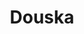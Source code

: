 ---
layout: place
title: "Douska"
permalink: /new-york/new-york/douska.html
stateAbbr: NY
stateName: New York
cityName: New York
seo:
  name: "Douska"
  type: Restaurant
  links: null
description: "Snug spot for hand rolls & make-your-own platters plus omakase menus. Douska serves delicious sushi in New York, New York. Try fresh Japanese dishes for a great dining experience. Available for takeout, delivery, lunch, and dinner."
place_id: ChIJN2P817hZwokRy8cUeMS_ETk
photos:
  - name: >-
      places/ChIJN2P817hZwokRy8cUeMS_ETk/photos/AeeoHcL5gMAC1PFxo3jv5rNuSE5ITdnSCef4gWEuKav7cD3_KPTIO5p4Z7zLM89MfL5nec_RsaO2Y9OW5SgPJGkkoVAO_TLJM7NOecQPW4KiJX9UZmURVnzJSoKVWEsnu-mliTHfKwMgeulNMqF76X_aWbFqStYzt3OASOKRE-cRZQGzuT5Ndnsopzqpvg1mFY2DMcxECMB1s7jzQJWTMPWeZPQ8XgGFzVYSapOYd53ls0DdyJwt6-n11sArDYcAWqiZ94pm3IFEkgs_-c902bM423a0CLAYlpdK8-3AxlwpBXPN5Q
    widthPx: 3024
    heightPx: 3024
    authorAttributions:
      - displayName: Douska
        uri: https://maps.google.com/maps/contrib/115153021786298058675
        photoUri: >-
          https://lh3.googleusercontent.com/a-/ALV-UjV9bzxVS8So-rKT3AQtS716CBVuyqI0MsW8ZbfwVGO_hfHHxr4=s100-p-k-no-mo
    flagContentUri: >-
      https://www.google.com/local/imagery/report/?cb_client=maps_api_places.places_api&image_key=!1e10!2sAF1QipPfYuQ_mazpg7uMmy7bCM3SRGQRygQa5xJ6EbqM&hl=en-US
    googleMapsUri: >-
      https://www.google.com/maps/place//data=!3m4!1e2!3m2!1sAF1QipPfYuQ_mazpg7uMmy7bCM3SRGQRygQa5xJ6EbqM!2e10!4m2!3m1!1s0x89c259b8d7fc6337:0x3911bfc47814c7cb
  - name: >-
      places/ChIJN2P817hZwokRy8cUeMS_ETk/photos/AeeoHcIqYXGjnUd5_X6KGFelV6ZOWyLakZa4PL72-cQGIXUu4E8L7NWn5YWXdUzgRLBSzp1NDSpG3VtnjNj91DdxwTn7koITZWeY9xmoAsPynJZt41MFdNvR9h_bmvGTPnks9mOZrXM-imtRgZA4XvyjU4VmgjSw-9Tb3jg0frIMKN_1sAAH1bofWZ7sFSaur-Rpjr6bkGEQyyzhKpU9LtVDWKaV12ddNyjzqCU5_WpeXvf6dtrEC6Rg0hS95vBNOR9dgTP2ZaylPxrVhqfCOc7oVIOCg4wx2_KoCDkjEU6yZpAhuA
    widthPx: 800
    heightPx: 800
    authorAttributions:
      - displayName: Douska
        uri: https://maps.google.com/maps/contrib/115153021786298058675
        photoUri: >-
          https://lh3.googleusercontent.com/a-/ALV-UjV9bzxVS8So-rKT3AQtS716CBVuyqI0MsW8ZbfwVGO_hfHHxr4=s100-p-k-no-mo
    flagContentUri: >-
      https://www.google.com/local/imagery/report/?cb_client=maps_api_places.places_api&image_key=!1e10!2sAF1QipN2yyWY_1oaj5brw_drOmMgOFDp8hLY1c-ZocwK&hl=en-US
    googleMapsUri: >-
      https://www.google.com/maps/place//data=!3m4!1e2!3m2!1sAF1QipN2yyWY_1oaj5brw_drOmMgOFDp8hLY1c-ZocwK!2e10!4m2!3m1!1s0x89c259b8d7fc6337:0x3911bfc47814c7cb
  - name: >-
      places/ChIJN2P817hZwokRy8cUeMS_ETk/photos/AeeoHcKMykkszNQEZ5ZhbfLRl8xExepfv5pLlkW4j3HK8bxeaUJsJI_fNQ7wxsfwZAS8Wt-9yxu92goCRcQQ9oFBSE5K0jJLQtRD_Y1Jjs2OcpHdauuawI98wHV0MnKyhY_BiUKXZPSGQetdqmb_vmMg9uMy7NT6YaHvBtxe3TEz9YzM0qWYdupvWm-DSqePSoDb3OWHoCiZX8Pe-sqRMK0W10Ejim02hFA4rDU4ALhJYBPk5rhsoHR6h9AnjwpEYTqtBJEPhCN063Kyju7ib_3lN-QUsGJ6N5fC3DMvmRAIe8HFeA
    widthPx: 3024
    heightPx: 3024
    authorAttributions:
      - displayName: Douska
        uri: https://maps.google.com/maps/contrib/115153021786298058675
        photoUri: >-
          https://lh3.googleusercontent.com/a-/ALV-UjV9bzxVS8So-rKT3AQtS716CBVuyqI0MsW8ZbfwVGO_hfHHxr4=s100-p-k-no-mo
    flagContentUri: >-
      https://www.google.com/local/imagery/report/?cb_client=maps_api_places.places_api&image_key=!1e10!2sAF1QipOS_ICOhqDgVXbW9wiCwcHfHyJZKs9Q4HmEzLXD&hl=en-US
    googleMapsUri: >-
      https://www.google.com/maps/place//data=!3m4!1e2!3m2!1sAF1QipOS_ICOhqDgVXbW9wiCwcHfHyJZKs9Q4HmEzLXD!2e10!4m2!3m1!1s0x89c259b8d7fc6337:0x3911bfc47814c7cb
  - name: >-
      places/ChIJN2P817hZwokRy8cUeMS_ETk/photos/AeeoHcLdfgt94X95T8yJv6NeifYDMRH3JLxhf-U3aFiY-z0qvUnmTM36fVfrLa6dM9K9RDvlN9rB_eJK0mOxTPO_e3AM_MnQUH_LA7TV0tNghtDwEykUn-OpuLdpqW_r5I3p_9msvEdNmg9k0YDUMu3LKz5KQ6CZejFSwqQcpTTIU31fk83DQ9e_RZ3k0WziQvpth0jFigne0NqnpajnyryyPfuWWaY7URLtQNwhqzpDLnKw_2KkTEMY7xLYCvn1UqGHB0-NY0KH0pyXVuCSc6D_Xv5atAYGDLFksn-BlAuOv8ydCg
    widthPx: 800
    heightPx: 800
    authorAttributions:
      - displayName: Douska
        uri: https://maps.google.com/maps/contrib/115153021786298058675
        photoUri: >-
          https://lh3.googleusercontent.com/a-/ALV-UjV9bzxVS8So-rKT3AQtS716CBVuyqI0MsW8ZbfwVGO_hfHHxr4=s100-p-k-no-mo
    flagContentUri: >-
      https://www.google.com/local/imagery/report/?cb_client=maps_api_places.places_api&image_key=!1e10!2sAF1QipPjDuFaOboQA6YMCM85beeE1-xCzVNMcSL7A4cj&hl=en-US
    googleMapsUri: >-
      https://www.google.com/maps/place//data=!3m4!1e2!3m2!1sAF1QipPjDuFaOboQA6YMCM85beeE1-xCzVNMcSL7A4cj!2e10!4m2!3m1!1s0x89c259b8d7fc6337:0x3911bfc47814c7cb
  - name: >-
      places/ChIJN2P817hZwokRy8cUeMS_ETk/photos/AeeoHcJzTybbn3KAV8CG3HyaS20Q-l7q1jKMVOZ1CFadPvc6Muc74DODP1xABhQB-3y9I2oPFR02h4i801a_qL3p991hG4eX3FSD91SHwwv0pFPIe_zfDDYJyZI6FG0S0m9CIPAsb1z-OdbbG1AFzP-mxqKCIhJJww-ym2chnAyc5RqfqMH9Rqpizo_5m7kelkGPjLQKVw4pjV1Qtu8HHXGFPRZIv13TTpwc4S0oHk9aGp6al6JeCZj6VIpo2Q8ASrNBEWwniesCtvGHoC3wB2Z1lN4H99wEZJmkrJiJ0qluDCRV5buoSS-qk6Wgvqr8Mufhtvfa4adLCfjp2DExmsrpuSfV1wjpp2Hj-0pKK8lyPqvncOMeTsHeHRApOuZwawkCiTgkPRHp9q5Y6Sb-pmC0IH14f0GWO7cU3Rvq8iLt8hKs-Q
    widthPx: 1024
    heightPx: 768
    authorAttributions:
      - displayName: Jason Zhang
        uri: https://maps.google.com/maps/contrib/108832832530824433507
        photoUri: >-
          https://lh3.googleusercontent.com/a-/ALV-UjUrbMKW0wcb_aX3GpyPyUhidbpCkYmnr5O36AnsgUYDPfgcyjPd=s100-p-k-no-mo
    flagContentUri: >-
      https://www.google.com/local/imagery/report/?cb_client=maps_api_places.places_api&image_key=!1e10!2sCIHM0ogKEICAgIDaqdGRAw&hl=en-US
    googleMapsUri: >-
      https://www.google.com/maps/place//data=!3m4!1e2!3m2!1sCIHM0ogKEICAgIDaqdGRAw!2e10!4m2!3m1!1s0x89c259b8d7fc6337:0x3911bfc47814c7cb
  - name: >-
      places/ChIJN2P817hZwokRy8cUeMS_ETk/photos/AeeoHcJPZ0CvD1dDRas2abdNG3ubfeNWD-pvwLtiK9HtfQbANfuBbGgVi79lukYmDgb0RoYdHA9Lw3mVzhxaPFCU_6tg60ThO6oA9UaSzO3Y_VEdMq4jjnodt-CKJtCBy6siKxyMy4Andx7vogp8z1C3BF0Ft_jYDx1-5HXG60UrEmzx7aaB0wRHqODMSTJtTwSgguxkvvIS-ww5w1iAO_8q_eVk-n9zGr2yFquFNOIPFhfaWIDVWAngNVVv5vPlUga_J_lGaUbELsrL3XNFQU8eAGN6kivsGOWQFbKvJisRtnE8Hw
    widthPx: 800
    heightPx: 800
    authorAttributions:
      - displayName: Douska
        uri: https://maps.google.com/maps/contrib/115153021786298058675
        photoUri: >-
          https://lh3.googleusercontent.com/a-/ALV-UjV9bzxVS8So-rKT3AQtS716CBVuyqI0MsW8ZbfwVGO_hfHHxr4=s100-p-k-no-mo
    flagContentUri: >-
      https://www.google.com/local/imagery/report/?cb_client=maps_api_places.places_api&image_key=!1e10!2sAF1QipMTtQFuXazDiBGe9NhRGhxHkHhLnHs5y6qdH6Fq&hl=en-US
    googleMapsUri: >-
      https://www.google.com/maps/place//data=!3m4!1e2!3m2!1sAF1QipMTtQFuXazDiBGe9NhRGhxHkHhLnHs5y6qdH6Fq!2e10!4m2!3m1!1s0x89c259b8d7fc6337:0x3911bfc47814c7cb
  - name: >-
      places/ChIJN2P817hZwokRy8cUeMS_ETk/photos/AeeoHcKe9BgNGCnpyxwKtiUaSeCSvNfn5aCVTIDuj1FIV_RdetwxMFj-dFg6b4VZtudbEMst63RV4CHcI7aEXwKmN35K3h7SQB6udrWfMa5ZWuFNSsikE4oSiJ9rMo37NMVAQNTKVUS3OgzhvnbRIYsI9GzPNGyYGPgV6K7c8hyZDwtQaJlkOv6eJjgFpEPRmO0vwl67XOSNxl4cByeTgpKx-7T_-F3rMPN7nX690CBvi3XhsmUzLEbZQgxzl-bZrgkWbCrP1qQH-x477eg7VAiSSZqJ-BQWs7YGZ6p7YoMCWY7d3w
    widthPx: 800
    heightPx: 800
    authorAttributions:
      - displayName: Douska
        uri: https://maps.google.com/maps/contrib/115153021786298058675
        photoUri: >-
          https://lh3.googleusercontent.com/a-/ALV-UjV9bzxVS8So-rKT3AQtS716CBVuyqI0MsW8ZbfwVGO_hfHHxr4=s100-p-k-no-mo
    flagContentUri: >-
      https://www.google.com/local/imagery/report/?cb_client=maps_api_places.places_api&image_key=!1e10!2sAF1QipMgXWrRCq2sy6ehgyi1nKaYCY5lTJDWuliXqCZH&hl=en-US
    googleMapsUri: >-
      https://www.google.com/maps/place//data=!3m4!1e2!3m2!1sAF1QipMgXWrRCq2sy6ehgyi1nKaYCY5lTJDWuliXqCZH!2e10!4m2!3m1!1s0x89c259b8d7fc6337:0x3911bfc47814c7cb
  - name: >-
      places/ChIJN2P817hZwokRy8cUeMS_ETk/photos/AeeoHcK3pH_HRHnOlgkgJFnMKvrTTsZNFXgbROOyl5MhASf8O_NyNsL5snj5A8oQ6if_28Y1ojEw1FwIWP0ADNNwmaKggdy-9cy-ELp9hNHX0Gry9jed1USKPQoVspqlmjfbY9jbV-h8pkJ8AFC1b14bXTR740Ai5LNl8uPQ0qd1Ag0AopGiquPNvkDUqBqy5lfU9BQGH3EVRUeraB_U4gM9Hxyxcu2LerlmUttaOxuYxe2zVo7OY64L1p4Oe6grBJ6P4_igOIIjAtKof-xf8fxedzzXBxQa0s-LsEX8mxWyra8B7A
    widthPx: 800
    heightPx: 800
    authorAttributions:
      - displayName: Douska
        uri: https://maps.google.com/maps/contrib/115153021786298058675
        photoUri: >-
          https://lh3.googleusercontent.com/a-/ALV-UjV9bzxVS8So-rKT3AQtS716CBVuyqI0MsW8ZbfwVGO_hfHHxr4=s100-p-k-no-mo
    flagContentUri: >-
      https://www.google.com/local/imagery/report/?cb_client=maps_api_places.places_api&image_key=!1e10!2sAF1QipNOlqJCN7adViE3UT2A_O4NO-aSfCGkd6vOZuxQ&hl=en-US
    googleMapsUri: >-
      https://www.google.com/maps/place//data=!3m4!1e2!3m2!1sAF1QipNOlqJCN7adViE3UT2A_O4NO-aSfCGkd6vOZuxQ!2e10!4m2!3m1!1s0x89c259b8d7fc6337:0x3911bfc47814c7cb
  - name: >-
      places/ChIJN2P817hZwokRy8cUeMS_ETk/photos/AeeoHcLA7Ut82Y65AsrndRbInu5FmlsKhYWG2K5XrwuuL6ctN3pPWIzi6A6YlOvqBbShZBCoa2RmtYWHMq-MjadJnm34fotBFO9TRj3LOuQdF73G2LSbe6jS4yNyzSQcPXhX34PZpid_KbYLX9oDbvNYMZcRSFeDy28pl00VEmkDYshcinNwwctbY2H57kO32lcIjtSwxcqPrXljhVbQ5gkst0-Np1twhOt62EXR3uOpjpAQ12f9MyThtZDo7ca3ngDLJ2oywIE7gksimjBNoLDy5hkEdF1htW8At6-NhZkBSvgHZA
    widthPx: 800
    heightPx: 800
    authorAttributions:
      - displayName: Douska
        uri: https://maps.google.com/maps/contrib/115153021786298058675
        photoUri: >-
          https://lh3.googleusercontent.com/a-/ALV-UjV9bzxVS8So-rKT3AQtS716CBVuyqI0MsW8ZbfwVGO_hfHHxr4=s100-p-k-no-mo
    flagContentUri: >-
      https://www.google.com/local/imagery/report/?cb_client=maps_api_places.places_api&image_key=!1e10!2sAF1QipNnqAZDbtgHSXxJcftLwxB8ZpsTmt5XDGZWvS_3&hl=en-US
    googleMapsUri: >-
      https://www.google.com/maps/place//data=!3m4!1e2!3m2!1sAF1QipNnqAZDbtgHSXxJcftLwxB8ZpsTmt5XDGZWvS_3!2e10!4m2!3m1!1s0x89c259b8d7fc6337:0x3911bfc47814c7cb
  - name: >-
      places/ChIJN2P817hZwokRy8cUeMS_ETk/photos/AeeoHcKaEaLsnekDSKqBlG7iur99__QeeXLpVCzu70pLnW0UzlyVB_eUYRCcRzbTXYk0xLzs2LqELcO6yjDhl3Jp3lFA95geWt1Lcyxj8qPr7PaXZ_WFlf6LLCihzbpyKpGB8Q4yketdLUrcwlC5ovge-RPhx8QXAKvC1fiFfLzE2-DEUkw_vHTnccb7DUsvbO9fTbKlNk0aI-GPJyAACCiyO9dvlOHqZFcL2AbIQNGqtJoj7QV_yTV_WLjYngLSs4svwI4mXjgac4bifSyrd67mpSuVqg59xr62hkG-1PWZToREJg
    widthPx: 800
    heightPx: 800
    authorAttributions:
      - displayName: Douska
        uri: https://maps.google.com/maps/contrib/115153021786298058675
        photoUri: >-
          https://lh3.googleusercontent.com/a-/ALV-UjV9bzxVS8So-rKT3AQtS716CBVuyqI0MsW8ZbfwVGO_hfHHxr4=s100-p-k-no-mo
    flagContentUri: >-
      https://www.google.com/local/imagery/report/?cb_client=maps_api_places.places_api&image_key=!1e10!2sAF1QipMj-hUNdxZJvknShXhSCZexpjWFVf89vF3LWmhm&hl=en-US
    googleMapsUri: >-
      https://www.google.com/maps/place//data=!3m4!1e2!3m2!1sAF1QipMj-hUNdxZJvknShXhSCZexpjWFVf89vF3LWmhm!2e10!4m2!3m1!1s0x89c259b8d7fc6337:0x3911bfc47814c7cb
address: 63 Delancey St, New York, NY 10002, USA
street: 63 Delancey St
city: New York
state: NY
zip: '10002'
country: USA
neighborhood: null
latitude: '40.719078'
longitude: '-73.990776'
accessibility_options:
  wheelchairAccessibleParking: false
  wheelchairAccessibleRestroom: true
business_status: OPERATIONAL
name: Douska
google_maps_links:
  directionsUri: >-
    https://www.google.com/maps/dir//''/data=!4m7!4m6!1m1!4e2!1m2!1m1!1s0x89c259b8d7fc6337:0x3911bfc47814c7cb!3e0
  placeUri: https://maps.google.com/?cid=4112278785315096523
  writeAReviewUri: >-
    https://www.google.com/maps/place//data=!4m3!3m2!1s0x89c259b8d7fc6337:0x3911bfc47814c7cb!12e1
  reviewsUri: >-
    https://www.google.com/maps/place//data=!4m4!3m3!1s0x89c259b8d7fc6337:0x3911bfc47814c7cb!9m1!1b1
  photosUri: >-
    https://www.google.com/maps/place//data=!4m3!3m2!1s0x89c259b8d7fc6337:0x3911bfc47814c7cb!10e5
primary_type: Sushi Restaurant
opening_hours:
  regular: null
  current: null
secondary_opening_hours:
  regular:
    weekdayDescriptions: null
    type: null
  current:
    weekdayDescriptions: null
    type: null
phone: (646) 657-0908
price_level: null
price_range: $50 &ndash; $100
rating: '4.5'
rating_count: 241
website: null
reviews:
  - name: >-
      places/ChIJN2P817hZwokRy8cUeMS_ETk/reviews/ChZDSUhNMG9nS0VJQ0FnSURfeS1LcEFREAE
    relativePublishTimeDescription: 2 months ago
    rating: 5
    text:
      text: >-
        The omakase was INCREDIBLE. I highly recommend sitting at the bar so you
        can get a view of the sushi making!! Amazing chefs, amazing service.
        Great quality for a good price. Don’t skip out on dessert- get the
        salted caramel mochi 😍 will definitely be coming back!!
      languageCode: en
    originalText:
      text: >-
        The omakase was INCREDIBLE. I highly recommend sitting at the bar so you
        can get a view of the sushi making!! Amazing chefs, amazing service.
        Great quality for a good price. Don’t skip out on dessert- get the
        salted caramel mochi 😍 will definitely be coming back!!
      languageCode: en
    authorAttribution:
      displayName: Molly
      uri: https://www.google.com/maps/contrib/115426508459830820635/reviews
      photoUri: >-
        https://lh3.googleusercontent.com/a-/ALV-UjWadjpLFFR4H92ThcRbA9dQHmsEsq_G6sHfsOcN3UvdWj8lxq9FKg=s128-c0x00000000-cc-rp-mo-ba2
    publishTime: '2025-01-27T04:11:04.977690Z'
    flagContentUri: >-
      https://www.google.com/local/review/rap/report?postId=ChZDSUhNMG9nS0VJQ0FnSURfeS1LcEFREAE&d=17924085&t=1
    googleMapsUri: >-
      https://www.google.com/maps/reviews/data=!4m6!14m5!1m4!2m3!1sChZDSUhNMG9nS0VJQ0FnSURfeS1LcEFREAE!2m1!1s0x89c259b8d7fc6337:0x3911bfc47814c7cb
  - name: >-
      places/ChIJN2P817hZwokRy8cUeMS_ETk/reviews/ChZDSUhNMG9nS0VJQ0FnSUQzbC1ITk9REAE
    relativePublishTimeDescription: 4 months ago
    rating: 5
    text:
      text: >-
        It was my first time having an omakase and I’m happy I had it at Douska.
        Even though it’s a cheap omakase the service is at another level. If
        it’s crowded it may take a while for your order to be delivered but it’s
        quite efficient. The food is amazing, tastes really good and it’s quite
        fresh.
      languageCode: en
    originalText:
      text: >-
        It was my first time having an omakase and I’m happy I had it at Douska.
        Even though it’s a cheap omakase the service is at another level. If
        it’s crowded it may take a while for your order to be delivered but it’s
        quite efficient. The food is amazing, tastes really good and it’s quite
        fresh.
      languageCode: en
    authorAttribution:
      displayName: Federico Gonzalez
      uri: https://www.google.com/maps/contrib/114948451144304851543/reviews
      photoUri: >-
        https://lh3.googleusercontent.com/a-/ALV-UjWmcr5i4Fl_A1YiVH7E3Niq9a42ICOPLCgSOzlY_dr7TfSldAOiMA=s128-c0x00000000-cc-rp-mo-ba4
    publishTime: '2024-11-19T19:32:29.883292Z'
    flagContentUri: >-
      https://www.google.com/local/review/rap/report?postId=ChZDSUhNMG9nS0VJQ0FnSUQzbC1ITk9REAE&d=17924085&t=1
    googleMapsUri: >-
      https://www.google.com/maps/reviews/data=!4m6!14m5!1m4!2m3!1sChZDSUhNMG9nS0VJQ0FnSUQzbC1ITk9REAE!2m1!1s0x89c259b8d7fc6337:0x3911bfc47814c7cb
  - name: >-
      places/ChIJN2P817hZwokRy8cUeMS_ETk/reviews/ChdDSUhNMG9nS0VJQ0FnTUN3LTkzV3pRRRAB
    relativePublishTimeDescription: 3 weeks ago
    rating: 5
    text:
      text: >-
        I have been coming here for years now. I make a point to eat here
        anytime I’m in NYC. The quality has never declined. It’s just great
        quality sushi served in an unpretentious environment. I never have
        trouble getting a reservation. The toro is my absolute favorite. I did
        the omakase this time and it was wonderful and a great price ($75). I
        wanted a little bit more food so ordered one roll to share and a piece
        of toro each with my husband and we were perfectly full.
      languageCode: en
    originalText:
      text: >-
        I have been coming here for years now. I make a point to eat here
        anytime I’m in NYC. The quality has never declined. It’s just great
        quality sushi served in an unpretentious environment. I never have
        trouble getting a reservation. The toro is my absolute favorite. I did
        the omakase this time and it was wonderful and a great price ($75). I
        wanted a little bit more food so ordered one roll to share and a piece
        of toro each with my husband and we were perfectly full.
      languageCode: en
    authorAttribution:
      displayName: Sarah H
      uri: https://www.google.com/maps/contrib/108437303545325116552/reviews
      photoUri: >-
        https://lh3.googleusercontent.com/a/ACg8ocJxrCKyTfKEQySREF-d4jbIK7NDw7f5ERboaXh43gD0YjuULQ=s128-c0x00000000-cc-rp-mo-ba2
    publishTime: '2025-03-21T13:47:59.578003Z'
    flagContentUri: >-
      https://www.google.com/local/review/rap/report?postId=ChdDSUhNMG9nS0VJQ0FnTUN3LTkzV3pRRRAB&d=17924085&t=1
    googleMapsUri: >-
      https://www.google.com/maps/reviews/data=!4m6!14m5!1m4!2m3!1sChdDSUhNMG9nS0VJQ0FnTUN3LTkzV3pRRRAB!2m1!1s0x89c259b8d7fc6337:0x3911bfc47814c7cb
  - name: >-
      places/ChIJN2P817hZwokRy8cUeMS_ETk/reviews/ChZDSUhNMG9nS0VJQ0FnSUR4cFA2a0FREAE
    relativePublishTimeDescription: a year ago
    rating: 5
    text:
      text: >-
        What a great find.  Luke was our server.  He had tables inside and
        outside the restaurant including the bar area.  He was attentive and
        fantastic.  The sushi chefs were amazing as they continuously worked
        patiently and gracefully without skipping a beat throughout the evening.
        The sushi was delicious and the sake we ordered, Brooklyn Kura paired so
        elegantly with every dish.

        The restaurant is located on busy Delancey Street, but well worth the
        experience.
      languageCode: en
    originalText:
      text: >-
        What a great find.  Luke was our server.  He had tables inside and
        outside the restaurant including the bar area.  He was attentive and
        fantastic.  The sushi chefs were amazing as they continuously worked
        patiently and gracefully without skipping a beat throughout the evening.
        The sushi was delicious and the sake we ordered, Brooklyn Kura paired so
        elegantly with every dish.

        The restaurant is located on busy Delancey Street, but well worth the
        experience.
      languageCode: en
    authorAttribution:
      displayName: Mimi
      uri: https://www.google.com/maps/contrib/111596575269722500004/reviews
      photoUri: >-
        https://lh3.googleusercontent.com/a/ACg8ocLpAxNybQqdEQhjiRWrHb_9ybJRmZbm5DcQ2b06LMQtux7qPQ=s128-c0x00000000-cc-rp-mo-ba4
    publishTime: '2023-06-02T03:34:09.459534Z'
    flagContentUri: >-
      https://www.google.com/local/review/rap/report?postId=ChZDSUhNMG9nS0VJQ0FnSUR4cFA2a0FREAE&d=17924085&t=1
    googleMapsUri: >-
      https://www.google.com/maps/reviews/data=!4m6!14m5!1m4!2m3!1sChZDSUhNMG9nS0VJQ0FnSUR4cFA2a0FREAE!2m1!1s0x89c259b8d7fc6337:0x3911bfc47814c7cb
  - name: >-
      places/ChIJN2P817hZwokRy8cUeMS_ETk/reviews/ChZDSUhNMG9nS0VJQ0FnSUM3dEx2R0d3EAE
    relativePublishTimeDescription: 8 months ago
    rating: 4
    text:
      text: >-
        I really wanted to like this place more than I did. It’s a very hole in
        the wall, no frills sushi and hand roll restaurant. We had a reservation
        on a Friday night for 2 people. We arrived and had to wait in this
        awkward hallway area for a couple of minutes before just asking if we
        could sit at the bar.

        It took a very long time for someone to take our order. We ordered the
        crispy rice, tuna crudo, and a couple omakase sets. The crispy rice was
        my favorite and also the most affordable. The quality of all the food
        itself was very good but the slow service and uninviting atmosphere made
        this experience unpleasant.
      languageCode: en
    originalText:
      text: >-
        I really wanted to like this place more than I did. It’s a very hole in
        the wall, no frills sushi and hand roll restaurant. We had a reservation
        on a Friday night for 2 people. We arrived and had to wait in this
        awkward hallway area for a couple of minutes before just asking if we
        could sit at the bar.

        It took a very long time for someone to take our order. We ordered the
        crispy rice, tuna crudo, and a couple omakase sets. The crispy rice was
        my favorite and also the most affordable. The quality of all the food
        itself was very good but the slow service and uninviting atmosphere made
        this experience unpleasant.
      languageCode: en
    authorAttribution:
      displayName: Midori Grabowski
      uri: https://www.google.com/maps/contrib/108055318295848655163/reviews
      photoUri: >-
        https://lh3.googleusercontent.com/a-/ALV-UjW65UpJ6JYZiYB6z2FuxYZJJA--UeISUMoay_N4amjqAfXuaTGW=s128-c0x00000000-cc-rp-mo-ba5
    publishTime: '2024-08-13T02:45:22.929717Z'
    flagContentUri: >-
      https://www.google.com/local/review/rap/report?postId=ChZDSUhNMG9nS0VJQ0FnSUM3dEx2R0d3EAE&d=17924085&t=1
    googleMapsUri: >-
      https://www.google.com/maps/reviews/data=!4m6!14m5!1m4!2m3!1sChZDSUhNMG9nS0VJQ0FnSUM3dEx2R0d3EAE!2m1!1s0x89c259b8d7fc6337:0x3911bfc47814c7cb
parking_options: null
payment_options:
  acceptsCreditCards: true
  acceptsDebitCards: true
  acceptsCashOnly: false
  acceptsNfc: true
allow_dogs: null
curbside_pickup: null
delivery: true
dine_in: true
good_for_children: false
good_for_groups: null
good_for_sports: false
live_music: false
menu_for_children: false
outdoor_seating: true
reservable: true
restroom: true
serves_beer: true
serves_breakfast: null
serves_brunch: null
serves_cocktails: null
serves_coffee: false
serves_dinner: true
serves_dessert: true
serves_lunch: true
serves_vegetarian_food: null
serves_wine: true
takeout: true
summary: Snug spot for hand rolls & make-your-own platters plus omakase menus.

---